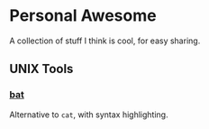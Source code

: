 # Personal Awesome

A collection of stuff I think is cool, for easy sharing.

## UNIX Tools

### [bat](https://github.com/sharkdp/bat)

Alternative to `cat`, with syntax highlighting.
